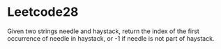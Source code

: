 # Leetcode28
Given two strings needle and haystack, return the index of the first occurrence of needle in haystack, or -1 if needle is not part of haystack.
